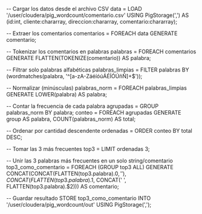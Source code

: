 -- Cargar los datos desde el archivo CSV
data = LOAD '/user/cloudera/pig_wordcount/comentario.csv' 
    USING PigStorage(',') 
    AS (id:int, cliente:chararray, direccion:chararray, comentario:chararray);

-- Extraer los comentarios
comentarios = FOREACH data GENERATE comentario;

-- Tokenizar los comentarios en palabras
palabras = FOREACH comentarios GENERATE FLATTEN(TOKENIZE(comentario)) AS palabra;

-- Filtrar solo palabras alfabéticas
palabras_limpias = FILTER palabras BY (wordmatches(palabra, '^[a-zA-ZáéíóúÁÉÍÓÚñÑ]+$'));

-- Normalizar (minúsculas)
palabras_norm = FOREACH palabras_limpias GENERATE LOWER(palabra) AS palabra;

-- Contar la frecuencia de cada palabra
agrupadas = GROUP palabras_norm BY palabra;
conteo = FOREACH agrupadas GENERATE group AS palabra, COUNT(palabras_norm) AS total;

-- Ordenar por cantidad descendente
ordenadas = ORDER conteo BY total DESC;

-- Tomar las 3 más frecuentes
top3 = LIMIT ordenadas 3;

-- Unir las 3 palabras más frecuentes en un solo string/comentario
top3_como_comentario = FOREACH (GROUP top3 ALL) GENERATE CONCAT(CONCAT(FLATTEN(top3.palabra).$0, ' '), CONCAT(FLATTEN(top3.palabra).$1, CONCAT(' ', FLATTEN(top3.palabra).$2))) AS comentario;

-- Guardar resultado
STORE top3_como_comentario INTO '/user/cloudera/pig_wordcount/out' USING PigStorage(',');

